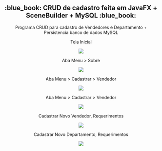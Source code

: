 <h2 align="center">:blue_book: CRUD de cadastro feita em JavaFX + SceneBuilder + MySQL :blue_book:</h2>
<p align="center">Programa CRUD para cadastro de Vendedores e Departamento + Persistencia banco de dados MySQL</p>
<p align="center">Tela Inicial</p>
<p align="center"><image src="Capturar.PNG"></p>
<p align="center">Aba Menu > Sobre</p>  
<p align="center"><image src="Capturar6.PNG"></p>
<p align="center">Aba Menu > Cadastrar > Vendedor</p>    
<p align="center"><image src="Capturar2.PNG"></p>
<p align="center">Aba Menu > Cadastrar > Vendedor</p>  
<p align="center"><image src="Capturar3.PNG"></p>
<p align="center">Cadastrar Novo Vendedor, Requerimentos</p>
<p align="center"><image src="Capturar4.PNG"></p>
<p align="center">Cadastrar Novo Departamento, Requerimentos</p>
<p align="center"><image src="Capturar5.PNG"></p>  
